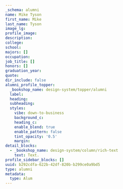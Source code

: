 ```yaml
---
_schema: alumni
name: Mike Tyson
first_name: Mike
last_name: Tyson
image_lg:
profile_image:
description:
college:
school:
majors: []
occupation:
job_title: []
honors: []
graduation_year:
quote:
dir_include: false
alumni_profile_topper:
  _bookshop_name: design-system/topper/alumni
  label:
  heading:
  subheading:
  styles:
    vibe: down-to-business
    background_c:
    heading_c:
    enable_blend: true
    enable_pattern: false
    tint_opacity: '0.5'
    margin:
detail_blocks:
  - _bookshop_name: design-system/column/rich-text
    text: Text.
profile_sidebar_blocks: []
uuid: b292cdfa-622b-42df-820b-b299ce0a9bd5
type: alumni
metadata:
  type: Alum
---
```

